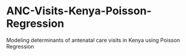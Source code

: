 # ANC-Visits-Kenya-Poisson-Regression
Modeling determinants of antenatal care visits in Kenya using Poisson Regression
